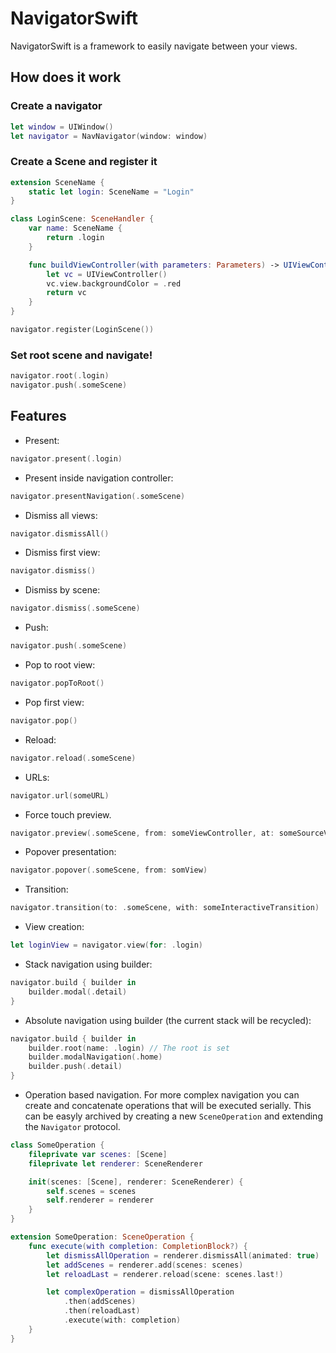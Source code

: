 # NavigatorSwift

NavigatorSwift is a framework to easily navigate between your views.

## How does it work

### Create a navigator
```swift
let window = UIWindow()
let navigator = NavNavigator(window: window)
```

### Create a Scene and register it
```swift
extension SceneName {
	static let login: SceneName = "Login"
}

class LoginScene: SceneHandler {
	var name: SceneName {
		return .login
	}

	func buildViewController(with parameters: Parameters) -> UIViewController {
		let vc = UIViewController()
		vc.view.backgroundColor = .red
		return vc
	}
}
```

```swift
navigator.register(LoginScene())
```

### Set root scene and navigate!
```swift
navigator.root(.login)
navigator.push(.someScene)
```

## Features

- Present:
```swift
navigator.present(.login)
```
- Present inside navigation controller:
```swift
navigator.presentNavigation(.someScene)
```
- Dismiss all views:
```swift
navigator.dismissAll()
```
- Dismiss first view:
```swift
navigator.dismiss()
```
- Dismiss by scene:
```swift
navigator.dismiss(.someScene)
```
- Push:
```swift
navigator.push(.someScene)
```
- Pop to root view:
```swift
navigator.popToRoot()
```
- Pop first view:
```swift
navigator.pop()
```
- Reload:
```swift
navigator.reload(.someScene)
```
- URLs:
```swift
navigator.url(someURL)
```
- Force touch preview.
```swift
navigator.preview(.someScene, from: someViewController, at: someSourceView)
```
- Popover presentation:
```swift
navigator.popover(.someScene, from: somView)
```
- Transition:
```swift
navigator.transition(to: .someScene, with: someInteractiveTransition)
```
- View creation:
```swift
let loginView = navigator.view(for: .login)
```
- Stack navigation using builder:
```swift
navigator.build { builder in
	builder.modal(.detail)
}
```
- Absolute navigation using builder (the current stack will be recycled):
```swift
navigator.build { builder in
	builder.root(name: .login) // The root is set
	builder.modalNavigation(.home)
	builder.push(.detail)
}
```
- Operation based navigation. For more complex navigation you can create and concatenate operations that will be executed serially. This can be easyly archived by creating a new ```SceneOperation``` and extending the ```Navigator``` protocol.

```swift
class SomeOperation {
	fileprivate var scenes: [Scene]
	fileprivate let renderer: SceneRenderer

	init(scenes: [Scene], renderer: SceneRenderer) {
		self.scenes = scenes
		self.renderer = renderer
	}
}

extension SomeOperation: SceneOperation {
	func execute(with completion: CompletionBlock?) {
		let dismissAllOperation = renderer.dismissAll(animated: true)
		let addScenes = renderer.add(scenes: scenes)
		let reloadLast = renderer.reload(scene: scenes.last!)

		let complexOperation = dismissAllOperation
			.then(addScenes)
			.then(reloadLast)
			.execute(with: completion)
	}
}
```
